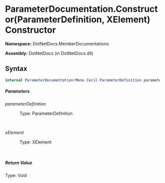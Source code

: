 # ParameterDocumentation.Constructor(ParameterDefinition, XElement) Constructor
**Namespace:** DotNetDocs.MemberDocumentations

**Assembly:** DotNetDocs (in DotNetDocs.dll)
## Syntax
```csharp
internal ParameterDocumentation(Mono.Cecil.ParameterDefinition parameterDefinition, System.Xml.Linq.XElement xElement);
```
##### Parameters
*parameterDefinition*

&nbsp;&nbsp;&nbsp;&nbsp;&nbsp;&nbsp;&nbsp;&nbsp;&nbsp;&nbsp;&nbsp;&nbsp;Type: ParameterDefinition

&nbsp;&nbsp;&nbsp;&nbsp;&nbsp;&nbsp;&nbsp;&nbsp;&nbsp;&nbsp;&nbsp;&nbsp;


*xElement*

&nbsp;&nbsp;&nbsp;&nbsp;&nbsp;&nbsp;&nbsp;&nbsp;&nbsp;&nbsp;&nbsp;&nbsp;Type: XElement

&nbsp;&nbsp;&nbsp;&nbsp;&nbsp;&nbsp;&nbsp;&nbsp;&nbsp;&nbsp;&nbsp;&nbsp;


##### Return Value
Type: Void



